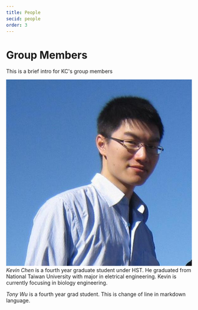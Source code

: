 ```yaml
---
title: People
secid: people
order: 3
---
```



Group Members
=============

This is a brief intro for KC's group members


![Alt text](img/kevin.jpg) *Kevin Chen* is a fourth year graduate student under HST. He graduated from National Taiwan University with major in eletrical engineering. Kevin is currently focusing in biology engineering.

*Tony Wu* is a fourth year grad student.
This is change of line in markdown language.




